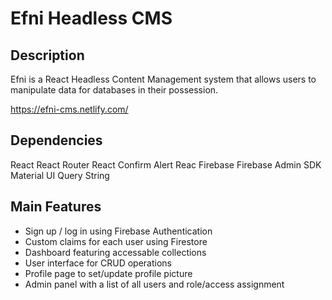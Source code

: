 # Efni Headless CMS


## Description

Efni is a React Headless Content Management system that allows users to manipulate data for databases in their possession. 

https://efni-cms.netlify.com/

## Dependencies

React
React Router
React Confirm Alert
Reac
Firebase
Firebase Admin SDK
Material UI
Query String

## Main Features
* Sign up / log in using Firebase Authentication
* Custom claims for each user using Firestore
* Dashboard featuring accessable collections
* User interface for CRUD operations
* Profile page to set/update profile picture
* Admin panel with a list of all users and role/access assignment



